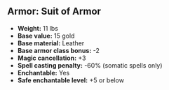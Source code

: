 ## Armor: Suit of Armor

- **Weight:** 11 lbs
- **Base value:** 15 gold
- **Base material:** Leather
- **Base armor class bonus:** -2
- **Magic cancellation:** +3
- **Spell casting penalty:** -60% (somatic spells only)
- **Enchantable:** Yes
- **Safe enchantable level:** +5 or below
